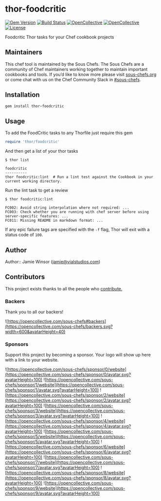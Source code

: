# thor-foodcritic

[![Gem Version](https://badge.fury.io/rb/thor-foodcritic.svg)](https://badge.fury.io/rb/thor-foodcritic)
[![Build Status](https://img.shields.io/circleci/project/github/sous-chefs/thor-foodcritic/master.svg)](https://circleci.com/gh/sous-chefs/thor-foodcritic)
[![OpenCollective](https://opencollective.com/sous-chefs/backers/badge.svg)](#backers)
[![OpenCollective](https://opencollective.com/sous-chefs/sponsors/badge.svg)](#sponsors)
[![License](https://img.shields.io/badge/License-Apache%202.0-green.svg)](https://opensource.org/licenses/Apache-2.0)

Foodcritic Thor tasks for your Chef cookbook projects

## Maintainers

This chef tool is maintained by the Sous Chefs. The Sous Chefs are a community of Chef maintainers working together to maintain important cookbooks and tools. If you’d like to know more please visit [sous-chefs.org](https://sous-chefs.org/) or come chat with us on the Chef Community Slack in [#sous-chefs](https://chefcommunity.slack.com/messages/C2V7B88SF).

## Installation

```ruby
gem install thor-foodcritic
```

## Usage

To add the FoodCritic tasks to any Thorfile just require this gem

```ruby
require 'thor/foodcritic'
```

And then get a list of your thor tasks

```shell
$ thor list

foodcritic
----------
thor foodcritic:lint  # Run a lint test against the Cookbook in your current working directory.
```

Run the lint task to get a review

```shell
$ thor foodcritic:lint

FC002: Avoid string interpolation where not required: ...
FC003: Check whether you are running with chef server before using server-specific features: ...
FC011: Missing README in markdown format: ...
```

If any epic failure tags are specified with the `-f` flag, Thor will exit with a status code of `100`.

## Author

Author:: Jamie Winsor ([jamie@vialstudios.com](mailto:jamie@vialstudios.com))

## Contributors

This project exists thanks to all the people who [contribute.](https://opencollective.com/sous-chefs/contributors.svg?width=890&button=false)

### Backers

Thank you to all our backers!

![https://opencollective.com/sous-chefs#backers](https://opencollective.com/sous-chefs/backers.svg?width=600&avatarHeight=40)

### Sponsors

Support this project by becoming a sponsor. Your logo will show up here with a link to your website.

![https://opencollective.com/sous-chefs/sponsor/0/website](https://opencollective.com/sous-chefs/sponsor/0/avatar.svg?avatarHeight=100)
![https://opencollective.com/sous-chefs/sponsor/1/website](https://opencollective.com/sous-chefs/sponsor/1/avatar.svg?avatarHeight=100)
![https://opencollective.com/sous-chefs/sponsor/2/website](https://opencollective.com/sous-chefs/sponsor/2/avatar.svg?avatarHeight=100)
![https://opencollective.com/sous-chefs/sponsor/3/website](https://opencollective.com/sous-chefs/sponsor/3/avatar.svg?avatarHeight=100)
![https://opencollective.com/sous-chefs/sponsor/4/website](https://opencollective.com/sous-chefs/sponsor/4/avatar.svg?avatarHeight=100)
![https://opencollective.com/sous-chefs/sponsor/5/website](https://opencollective.com/sous-chefs/sponsor/5/avatar.svg?avatarHeight=100)
![https://opencollective.com/sous-chefs/sponsor/6/website](https://opencollective.com/sous-chefs/sponsor/6/avatar.svg?avatarHeight=100)
![https://opencollective.com/sous-chefs/sponsor/7/website](https://opencollective.com/sous-chefs/sponsor/7/avatar.svg?avatarHeight=100)
![https://opencollective.com/sous-chefs/sponsor/8/website](https://opencollective.com/sous-chefs/sponsor/8/avatar.svg?avatarHeight=100)
![https://opencollective.com/sous-chefs/sponsor/9/website](https://opencollective.com/sous-chefs/sponsor/9/avatar.svg?avatarHeight=100)
